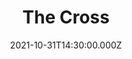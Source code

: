 ---
video:
  type: vimeo
  id: 641219002
speaker:
  permalink: kelvin-nygren
  name: Kelvin Nygren
title: The Cross
image: https://i.imgur.com/aaEUzHq.png
date: 2021-10-31T14:30:00.000Z
title: "The Cross"
image: https://i.imgur.com/aaEUzHq.png
date: 2021-10-31T14:30:00.000Z
video:
  type: vimeo
  id: 641219002
speaker:
    name: "Kelvin Nygren"
    permalink: "kelvin-nygren"
series: "babylon"
---